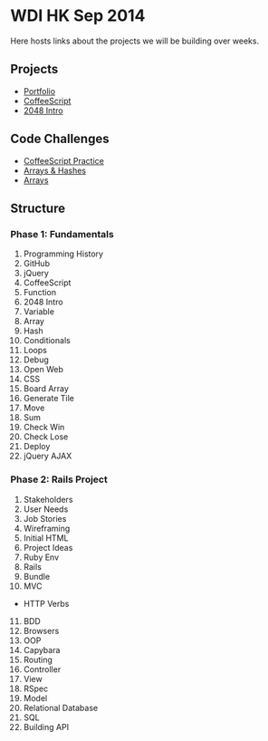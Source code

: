 # WDI HK Sep 2014

Here hosts links about the projects we will be building over weeks.

## Projects

- [Portfolio](https://github.com/harryworld/portfolio)
- [CoffeeScript](https://github.com/wdi-hk-sep-2014/coffeescript)
- [2048 Intro](https://github.com/wdi-hk-sep-2014/2048)

## Code Challenges

- [CoffeeScript Practice](https://gist.github.com/bridgpal/c2fbca5182b4d5e53caa)
- [Arrays & Hashes](https://gist.github.com/mddub/6184b707d52ca6f66eff)
- [Arrays](https://gist.github.com/f3r/cd345b7111112afc6753)

## Structure

### Phase 1: Fundamentals

1. Programming History
2. GitHub
3. jQuery
4. CoffeeScript
5. Function
6. 2048 Intro
7. Variable
8. Array
9. Hash
10. Conditionals
11. Loops
12. Debug
13. Open Web
14. CSS
15. Board Array
16. Generate Tile
17. Move
18. Sum
19. Check Win
20. Check Lose
21. Deploy
22. jQuery AJAX

### Phase 2: Rails Project

1. Stakeholders
2. User Needs
3. Job Stories
4. Wireframing
5. Initial HTML
6. Project Ideas
7. Ruby Env
8. Rails
9. Bundle
10. MVC
  - HTTP Verbs
11. BDD
12. Browsers
13. OOP
14. Capybara
15. Routing
16. Controller
17. View
18. RSpec
19. Model
20. Relational Database
21. SQL
22. Building API
